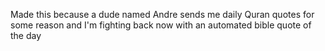 Made this because a dude named Andre sends me daily Quran quotes for some reason and I'm fighting back now with an automated bible quote of the day
